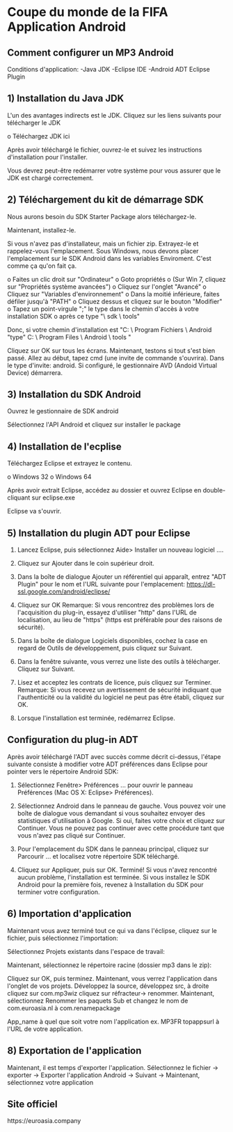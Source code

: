 <h1>Coupe du monde de la FIFA Application Android</h1>
<h2>Comment configurer un MP3 Android</h2>

Conditions d'application:
-Java JDK
-Eclipse IDE
-Android ADT Eclipse Plugin

<h2>1) Installation du Java JDK</h2>
L'un des avantages indirects est le JDK. Cliquez sur les liens suivants pour télécharger le JDK

o Téléchargez JDK ici

Après avoir téléchargé le fichier, ouvrez-le et suivez les instructions d'installation pour l'installer.

Vous devrez peut-être redémarrer votre système pour vous assurer que le JDK est chargé correctement.

<h2>2) Téléchargement du kit de démarrage SDK</h2>
Nous aurons besoin du SDK Starter Package alors téléchargez-le.

Maintenant, installez-le.

Si vous n'avez pas d'installateur, mais un fichier zip. Extrayez-le et rappelez-vous l'emplacement. Sous Windows, nous devons placer l'emplacement sur le SDK Android dans les variables Enviroment. C'est comme ça qu'on fait ça.

o Faites un clic droit sur "Ordinateur"
o Goto propriétés
o (Sur Win 7, cliquez sur "Propriétés système avancées")
o Cliquez sur l'onglet "Avancé"
o Cliquez sur "Variables d'environnement"
o Dans la moitié inférieure, faites défiler jusqu'à "PATH"
o Cliquez dessus et cliquez sur le bouton "Modifier"
o Tapez un point-virgule ";" le type dans le chemin d'accès à votre installation SDK
o après ce type "\ sdk \ tools" 

Donc, si votre chemin d'installation est "C: \ Program
Fichiers \ Android "type" C: \ Program Files \ Android \ tools "

Cliquez sur OK sur tous les écrans. Maintenant, testons si tout s'est bien passé.
Allez au début, tapez cmd (une invite de commande s'ouvrira). Dans le type d'invite: android. Si configuré, le gestionnaire AVD (Andoid Virtual Device) démarrera.

<h2>3) Installation du SDK Android</h2>
Ouvrez le gestionnaire de SDK android

Sélectionnez l'API Android et cliquez sur installer le package

<h2>4) Installation de l'ecplise</h2>
Téléchargez Eclipse et extrayez le contenu.

o Windows 32
o Windows 64

Après avoir extrait Eclipse, accédez au dossier et ouvrez Eclipse en double-cliquant sur eclipse.exe

Eclipse va s'ouvrir.

<h2>5) Installation du plugin ADT pour Eclipse</h2>

1. Lancez Eclipse, puis sélectionnez Aide> Installer un nouveau logiciel ....

2. Cliquez sur Ajouter dans le coin supérieur droit.

3. Dans la boîte de dialogue Ajouter un référentiel qui apparaît, entrez "ADT Plugin" pour le nom et l'URL suivante pour
l'emplacement: https://dl-ssl.google.com/android/eclipse/

4. Cliquez sur OK
Remarque: Si vous rencontrez des problèmes lors de l'acquisition du plug-in, essayez d'utiliser "http" dans l'URL de localisation, au lieu de "https" (https est préférable pour des raisons de sécurité).

5. Dans la boîte de dialogue Logiciels disponibles, cochez la case en regard de Outils de développement, puis cliquez sur Suivant.

6. Dans la fenêtre suivante, vous verrez une liste des outils à télécharger. Cliquez sur Suivant.

7. Lisez et acceptez les contrats de licence, puis cliquez sur Terminer.
Remarque: Si vous recevez un avertissement de sécurité indiquant que l'authenticité ou la validité du logiciel ne peut pas être
établi, cliquez sur OK.

8. Lorsque l'installation est terminée, redémarrez Eclipse.

<h2>Configuration du plug-in ADT</h2>
Après avoir téléchargé l'ADT avec succès comme décrit ci-dessus, l'étape suivante consiste à modifier votre ADT
préférences dans Eclipse pour pointer vers le répertoire Android SDK:

1. Sélectionnez Fenêtre> Préférences ... pour ouvrir le panneau Préférences (Mac OS X: Eclipse> Préférences).

2. Sélectionnez Android dans le panneau de gauche.
Vous pouvez voir une boîte de dialogue vous demandant si vous souhaitez envoyer des statistiques d'utilisation à Google. Si oui, faites votre
choix et cliquez sur Continuer. Vous ne pouvez pas continuer avec cette procédure tant que vous n'avez pas cliqué sur Continuer.

3. Pour l'emplacement du SDK dans le panneau principal, cliquez sur Parcourir ... et localisez votre répertoire SDK téléchargé.

4. Cliquez sur Appliquer, puis sur OK.
Terminé! Si vous n'avez rencontré aucun problème, l'installation est terminée. Si vous installez le SDK Android pour la première fois, revenez à Installation du SDK pour terminer votre configuration.

<h2>6) Importation d'application</h2>
Maintenant vous avez terminé tout ce qui va dans l'éclipse, cliquez sur le fichier, puis sélectionnez l'importation:

Sélectionnez Projets existants dans l'espace de travail:

Maintenant, sélectionnez le répertoire racine (dossier mp3 dans le zip):

Cliquez sur OK, puis terminez. Maintenant, vous verrez l'application dans l'onglet de vos projets. Développez la source, développez src, à droite
cliquez sur com.mp3wiz cliquez sur réfracteur-> renommer. Maintenant, sélectionnez Renommer les paquets Sub et changez le nom
de com.euroasia.nl à com.renamepackage

App_name à quel que soit votre nom l'application ex. MP3FR topappsurl à l'URL de votre application.

<h2>8) Exportation de l'application</h2>
Maintenant, il est temps d'exporter l'application. Sélectionnez le fichier -> exporter -> Exporter l'application Android -> Suivant ->
Maintenant, sélectionnez votre application

<h2>Site officiel</h2>
https://euroasia.company
